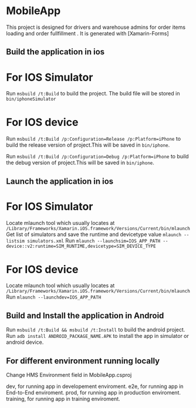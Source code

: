 # MobileApp

This project is designed for drivers and warehouse admins for order items loading and order fullfillment .
It is generated with [Xamarin-Forms]

## Build the application in ios

# For IOS Simulator

Run `msbuild /t:Build` to build the project. The build file will be stored in `bin/iphoneSimulator`

# For IOS device

Run `msbuild /t:Build /p:Configuration=Release /p:Platform=iPhone` to build the release version of project.This will be saved in `bin/iphone`.

Run `msbuild /t:Build /p:Configuration=Debug /p:Platform=iPhone` to build the debug version of project.This will be saved in `bin/iphone`.

## Launch the application in ios 

# For IOS Simulator

Locate mlaunch tool which usually locates at `/Library/Frameworks/Xamarin.iOS.framework/Versions/Current/bin/mlaunch`
Get list of simulators and save the runtime and devicetype value `mlaunch --listsim simulators.xml`
Run `mlaunch --launchsim=IOS_APP_PATH --device::v2:runtime=SIM_RUNTIME,devicetype=SIM_DEVICE_TYPE`

# For IOS device

Locate mlaunch tool which usually locates at `/Library/Frameworks/Xamarin.iOS.framework/Versions/Current/bin/mlaunch`
Run `mlaunch --launchdev=IOS_APP_PATH`

## Build and Install the application in Android

Run `msbuild /t:Build && msbuild /t:Install` to build the android project.
Run `adb install ANDROID_PACKAGE_NAME.APK` to install the app in simulator or android device.

## For different environment running locally

Change HMS Environment field in MobileApp.csproj

<HmsEnvironment>dev</HmsEnvironment>, for running app in developement enviroment.
<HmsEnvironment>e2e</HmsEnvironment>, for running app in End-to-End enviroment.
<HmsEnvironment>prod</HmsEnvironment>, for running  app in production enviroment.
<HmsEnvironment>training</HmsEnvironment>, for running app in training enviroment.